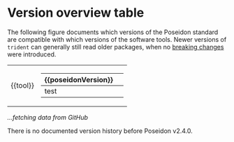# Version overview table

The following figure documents which versions of the Poseidon standard are compatible with which versions of the software tools. Newer versions of `trident` can generally still read older packages, when no [breaking changes](changelog.md) were introduced.

<script>
  Vue.createApp({
    data () {
     return {
        versionTableRows: null,
        tools: null,
        poseidonVersions: null,
        versionsPerTool: null
      }
    },
    async mounted () {
      const response = await fetch(
        "https://raw.githubusercontent.com/poseidon-framework/poseidon-framework.github.io/master/version_table_figure/version_table.tsv"
      );
      const versionTableTSVData = await response.text();
      this.versionTableRows = this.parseTSV(versionTableTSVData);
      this.tools = this.versionTableRows.map((row) => row.tool).filter((x, i, a) => a.indexOf(x) == i).sort()
      this.poseidonVersions = this.versionTableRows.map((row) => row.poseidonVersion).filter((x, i, a) => a.indexOf(x) == i).sort()
      this.versionsPerTool = this.tools.map((tool) => this.getVersions(tool, this.versionTableRows))
      console.log(this.versionsPerTool)
    },
    methods: {
      parseTSV(csvData) {
        const lines = csvData.split("\n");
        const headers = lines[0].split("\t");
        const rows = [];
        for (let i = 1; i < lines.length; i++) {
          const values = lines[i].split("\t");
          if (values.length !== headers.length) continue;
          const row = {};
          for (let j = 0; j < headers.length; j++) {
            row[headers[j]] = values[j];
          }
          rows.push(row);
        }
        return rows;
      },
      getVersions(tool, versionTableRows) {
        return(
          versionTableRows.filter((row) => row.tool == tool).map((row) => row.version).filter((x, i, a) => a.indexOf(x) == i).sort()
        )
      },
      exists2(versionTableRows,t,v,pV) {
        return(true);
      },
      exists(versionTableRows,t,v,pV) {
        var fittingRows = versionTableRows.filter((row) => row.tool == t && row.version == v && row.poseidonVersion == pV );
        return(fittingRows.length > 0);
      }
    }
  }).mount('#versionFileViewer');
</script>

<div id="versionFileViewer">

<div v-if="versionTableRows">
    <table>
      <tbody>
      <tr v-for="tool in tools">
        <td>
          {{tool}}
        </td>
        <td>
          <table>
            <thead>
              <tr>
                <th v-for="poseidonVersion in poseidonVersions">{{poseidonVersion}}<th>
              <tr>
            </thead>
            <tbody>
              <tr v-for="version in versionsPerTool[tools.findIndex((t) => t == tool)]">
                <td v-for="poseidonVersion in poseidonVersions">
                  <div v-if="exists(versionTableRows,tool,version,poseidonVersion)">
                    test
                  </div>
                </td>
              </tr>
            </tbody>
          </table>
        </td>
      </tr>
      </tbody>
    </table>
  </div>
  <div v-else><i>...fetching data from GitHub</i></div>

</div>

There is no documented version history before Poseidon v2.4.0.
